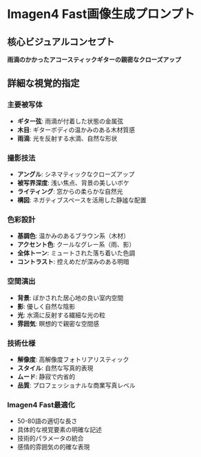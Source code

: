 # Imagen4 Fast画像生成プロンプト

## 核心ビジュアルコンセプト
**雨滴のかかったアコースティックギターの親密なクローズアップ**

## 詳細な視覚的指定

### 主要被写体
- **ギター弦**: 雨滴が付着した状態の金属弦
- **木目**: ギターボディの温かみのある木材質感
- **雨滴**: 光を反射する水滴、自然な形状

### 撮影技法
- **アングル**: シネマティックなクローズアップ
- **被写界深度**: 浅い焦点、背景の美しいボケ
- **ライティング**: 窓からの柔らかな自然光
- **構図**: ネガティブスペースを活用した静謐な配置

### 色彩設計
- **基調色**: 温かみのあるブラウン系（木材）
- **アクセント色**: クールなグレー系（雨、影）
- **全体トーン**: ミュートされた落ち着いた色調
- **コントラスト**: 控えめだが深みのある明暗

### 空間演出
- **背景**: ぼかされた居心地の良い室内空間
- **影**: 優しく自然な陰影
- **光**: 水滴に反射する繊細な光の粒
- **雰囲気**: 瞑想的で親密な空間感

### 技術仕様
- **解像度**: 高解像度フォトリアリスティック
- **スタイル**: 自然な写真的表現
- **ムード**: 静寂で内省的
- **品質**: プロフェッショナルな商業写真レベル

### Imagen4 Fast最適化
- 50-80語の適切な長さ
- 具体的な視覚要素の明確な記述
- 技術的パラメータの統合
- 感情的雰囲気の的確な表現